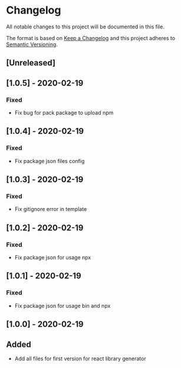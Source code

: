# Changelog

All notable changes to this project will be documented in this file.

The format is based on [Keep a Changelog](http://keepachangelog.com/en/1.0.0/)
and this project adheres to [Semantic Versioning](http://semver.org/spec/v2.0.0.html).

## [Unreleased]

## [1.0.5] - 2020-02-19
### Fixed
- Fix bug for pack package to upload npm

## [1.0.4] - 2020-02-19
### Fixed
- Fix package json files config

## [1.0.3] - 2020-02-19
### Fixed
- Fix gitignore error in template

## [1.0.2] - 2020-02-19
### Fixed
- Fix package json for usage npx

## [1.0.1] - 2020-02-19
### Fixed
- Fix package json for usage bin and npx

## [1.0.0] - 2020-02-19
## Added
- Add all files for first version for react library generator